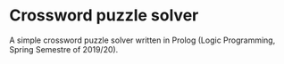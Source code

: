 # Crossword puzzle solver
 A simple crossword puzzle solver written in Prolog (Logic Programming, Spring Semestre of 2019/20).
